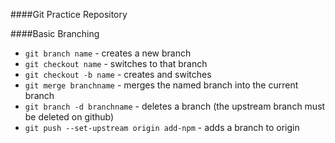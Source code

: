 ####Git Practice Repository 

####Basic Branching 
- `git branch name` - creates a new branch  
- `git checkout name` - switches to that branch   
- `git checkout -b name` - creates and switches    
- `git merge branchname` - merges the named branch into the current branch  
- `git branch -d branchname` - deletes a branch (the upstream branch must be deleted on github)  
- `git push --set-upstream origin add-npm` - adds a branch to origin  